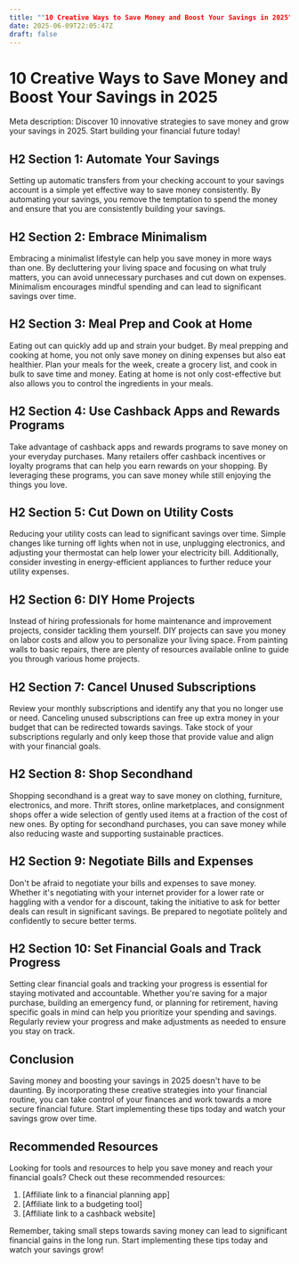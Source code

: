 ```yaml
---
title: ""10 Creative Ways to Save Money and Boost Your Savings in 2025""
date: 2025-06-09T22:05:47Z
draft: false
---
```


# 10 Creative Ways to Save Money and Boost Your Savings in 2025

Meta description: Discover 10 innovative strategies to save money and grow your savings in 2025. Start building your financial future today!

## H2 Section 1: Automate Your Savings

Setting up automatic transfers from your checking account to your savings account is a simple yet effective way to save money consistently. By automating your savings, you remove the temptation to spend the money and ensure that you are consistently building your savings.

## H2 Section 2: Embrace Minimalism

Embracing a minimalist lifestyle can help you save money in more ways than one. By decluttering your living space and focusing on what truly matters, you can avoid unnecessary purchases and cut down on expenses. Minimalism encourages mindful spending and can lead to significant savings over time.

## H2 Section 3: Meal Prep and Cook at Home

Eating out can quickly add up and strain your budget. By meal prepping and cooking at home, you not only save money on dining expenses but also eat healthier. Plan your meals for the week, create a grocery list, and cook in bulk to save time and money. Eating at home is not only cost-effective but also allows you to control the ingredients in your meals.

## H2 Section 4: Use Cashback Apps and Rewards Programs

Take advantage of cashback apps and rewards programs to save money on your everyday purchases. Many retailers offer cashback incentives or loyalty programs that can help you earn rewards on your shopping. By leveraging these programs, you can save money while still enjoying the things you love.

## H2 Section 5: Cut Down on Utility Costs

Reducing your utility costs can lead to significant savings over time. Simple changes like turning off lights when not in use, unplugging electronics, and adjusting your thermostat can help lower your electricity bill. Additionally, consider investing in energy-efficient appliances to further reduce your utility expenses.

## H2 Section 6: DIY Home Projects

Instead of hiring professionals for home maintenance and improvement projects, consider tackling them yourself. DIY projects can save you money on labor costs and allow you to personalize your living space. From painting walls to basic repairs, there are plenty of resources available online to guide you through various home projects.

## H2 Section 7: Cancel Unused Subscriptions

Review your monthly subscriptions and identify any that you no longer use or need. Canceling unused subscriptions can free up extra money in your budget that can be redirected towards savings. Take stock of your subscriptions regularly and only keep those that provide value and align with your financial goals.

## H2 Section 8: Shop Secondhand

Shopping secondhand is a great way to save money on clothing, furniture, electronics, and more. Thrift stores, online marketplaces, and consignment shops offer a wide selection of gently used items at a fraction of the cost of new ones. By opting for secondhand purchases, you can save money while also reducing waste and supporting sustainable practices.

## H2 Section 9: Negotiate Bills and Expenses

Don't be afraid to negotiate your bills and expenses to save money. Whether it's negotiating with your internet provider for a lower rate or haggling with a vendor for a discount, taking the initiative to ask for better deals can result in significant savings. Be prepared to negotiate politely and confidently to secure better terms.

## H2 Section 10: Set Financial Goals and Track Progress

Setting clear financial goals and tracking your progress is essential for staying motivated and accountable. Whether you're saving for a major purchase, building an emergency fund, or planning for retirement, having specific goals in mind can help you prioritize your spending and savings. Regularly review your progress and make adjustments as needed to ensure you stay on track.

## Conclusion

Saving money and boosting your savings in 2025 doesn't have to be daunting. By incorporating these creative strategies into your financial routine, you can take control of your finances and work towards a more secure financial future. Start implementing these tips today and watch your savings grow over time.

## Recommended Resources

Looking for tools and resources to help you save money and reach your financial goals? Check out these recommended resources:

1. [Affiliate link to a financial planning app]
2. [Affiliate link to a budgeting tool]
3. [Affiliate link to a cashback website]

Remember, taking small steps towards saving money can lead to significant financial gains in the long run. Start implementing these tips today and watch your savings grow!